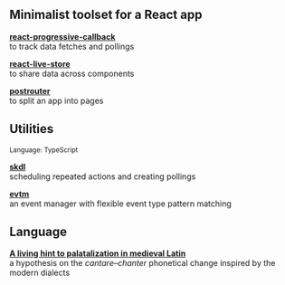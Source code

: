 ## Minimalist toolset for a React app

**[react-progressive-callback](https://www.npmjs.com/package/react-progressive-callback)**<br>
to track data fetches and pollings

**[react-live-store](https://www.npmjs.com/package/react-live-store)**<br>
to share data across components

**[postrouter](https://www.npmjs.com/package/postrouter)**<br>
to split an app into pages

## Utilities

<sup>Language: TypeScript</sup>

**[skdl](https://www.npmjs.com/package/skdl)**<br>
scheduling repeated actions and creating pollings

**[evtm](https://www.npmjs.com/package/evtm)**<br>
an event manager with flexible event type pattern matching

## Language

**[A living hint to palatalization in medieval Latin](https://github.com/axtk/w/wiki/A-living-hint-to-palatalization-in-medieval-Latin)**<br>
a hypothesis on the *cantare*&ndash;*chanter* phonetical change inspired by the modern dialects
